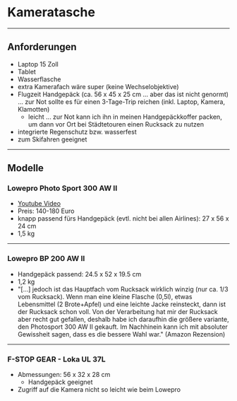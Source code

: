 # Kameratasche

---

## Anforderungen

* Laptop 15 Zoll
* Tablet
* Wasserflasche
* extra Kamerafach wäre super (keine Wechselobjektive)
* Flugzeit Handgepäck (ca. 56 x 45 x 25 cm ... aber das ist nicht genormt) ... zur Not sollte es für einen 3-Tage-Trip reichen (inkl. Laptop, Kamera, Klamotten)
  * leicht ... zur Not kann ich ihn in meinen Handgepäckkoffer packen, um dann vor Ort bei Städtetouren einen Rucksack zu nutzen
* integrierte Regenschutz bzw. wasserfest
* zum Skifahren geeignet

---

## Modelle

### Lowepro Photo Sport 300 AW II

* [Youtube Video](https://www.youtube.com/watch?v=fx_Zr3Wvv1g)
* Preis: 140-180 Euro
* knapp passend fürs Handgepäck (evtl. nicht bei allen Airlines): 27 x 56 x 24 cm
* 1,5 kg

---

### Lowepro BP 200 AW II

* Handgepäck passend: 24.5 x 52 x 19.5 cm
* 1,2 kg
* "[...] jedoch ist das Hauptfach vom Rucksack wirklich winzig (nur ca. 1/3 vom Rucksack). Wenn man eine kleine Flasche (0,5l), etwas Lebensmittel (2 Brote+Apfel) und eine leichte Jacke reinsteckt, dann ist der Rucksack schon voll. Von der Verarbeitung hat mir der Rucksack aber recht gut gefallen, deshalb habe ich daraufhin die größere variante, den Photosport 300 AW II gekauft. Im Nachhinein kann ich mit absoluter Gewissheit sagen, dass es die bessere Wahl war." (Amazon Rezension)

---

### F-STOP GEAR - Loka UL 37L

* Abmessungen: 56 x 32 x 28 cm
  * Handgepäck geeignet
* Zugriff auf die Kamera nicht so leicht wie beim Lowepro
